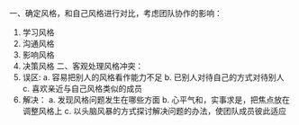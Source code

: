 一、确定风格，和自己风格进行对比，考虑团队协作的影响：
  1. 学习风格
  2. 沟通风格
  3. 影响风格
  4. 决策风格
二、客观处理风格冲突：
  1. 误区:
    a. 容易把别人的风格看作能力不足
    b. 已别人对待自己的方式对待别人
    c. 喜欢亲近与自己风格类似的成员
  2. 解决：
    a. 发现风格问题发生在哪些方面
    b. 心平气和，实事求是，把焦点放在调整风格上
    c. 以头脑风暴的方式探讨解决问题的办法，使团队成员彼此适应